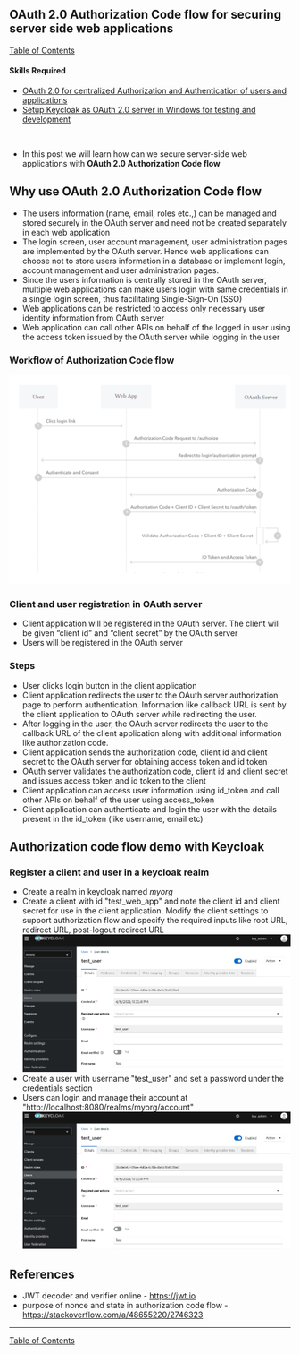 ## OAuth 2.0 Authorization Code flow for securing server side web applications

[Table of Contents](https://nagasudhir.blogspot.com/2020/04/taming-python-table-of-contents.html)

#### Skills Required
-   [OAuth 2.0 for centralized Authorization and Authentication of users and applications](https://nagasudhir.blogspot.com/2023/03/oauth-20-for-centralized-authorization.html)
- [Setup Keycloak as OAuth 2.0 server in Windows for testing and development](https://nagasudhir.blogspot.com/2023/04/setup-keycloak-as-oauth-20-server-in.html)

<br>

* In this post we will learn how can we secure server-side web applications with **OAuth 2.0 Authorization Code flow**

## Why use OAuth 2.0 Authorization Code flow
* The users information (name, email, roles etc.,) can be managed and stored securely in the OAuth server and need not be created separately in each web application
* The login screen, user account management, user administration pages are implemented by the OAuth server. Hence web applications can choose not to store users information in a database or implement login, account management and user administration pages.
* Since the users information is centrally stored in the OAuth server, multiple web applications can make users login with same credentials in a single login screen, thus facilitating Single-Sign-On (SSO)
* Web applications can be restricted to access only necessary user identity information from OAuth server
* Web application can call other APIs on behalf of the logged in user using the access token issued by the OAuth server while logging in the user

### Workflow of Authorization Code flow

![Oauth%20Authorize%20Code%20flow.png](https://github.com/nagasudhirpulla/taming_python/raw/master/blog/skills/assets/img/Oauth%20Authorize%20Code%20flow.png)
### Client and user registration in OAuth server
- Client application will be registered in the OAuth server. The client will be given “client id” and “client secret” by the OAuth server
- Users will be registered in the OAuth server

### Steps
- User clicks login button in the client application
- Client application redirects the user to the OAuth server authorization page to perform authentication. Information like callback URL is sent by the client application to OAuth server while redirecting the user.
- After logging in the user, the OAuth server redirects the user to the callback URL of the client application along with additional information like authorization code.
- Client application sends the authorization code, client id and client secret to the OAuth server for obtaining access token and id token
- OAuth server validates the authorization code, client id and client secret and issues access token and id token to the client
- Client application can access user information using id_token and call other APIs on behalf of the user using access_token
- Client application can authenticate and login the user with the details present in the id_token (like username, email etc) 

## Authorization code flow demo with Keycloak

### Register a client and user in a keycloak realm
* Create a realm in keycloak named *myorg*
* Create a client with id "test_web_app" and note the client id and client secret for use in the client application. Modify the client settings to support authorization flow and specify the required inputs like root URL, redirect URL, post-logout redirect URL
![keycloak_user_admin_page.png](https://github.com/nagasudhirpulla/taming_python/raw/master/blog/skills/assets/img/keycloak_user_admin_page.png)
* Create a user with username "test_user" and set a password under the credentials section
* Users can login and manage their account at "http://localhost:8080/realms/myorg/account"
![keycloak_user_admin_page.png](https://github.com/nagasudhirpulla/taming_python/raw/master/blog/skills/assets/img/keycloak_user_admin_page.png)

## References
- JWT decoder and verifier online - https://jwt.io
- purpose of nonce and state in authorization code flow - https://stackoverflow.com/a/48655220/2746323


<hr/>

[Table of Contents](https://nagasudhir.blogspot.com/2020/04/taming-python-table-of-contents.html)


<!--stackedit_data:
eyJoaXN0b3J5IjpbLTMxNTg3ODkyNSwtNDY3ODMwMDA5LDI0MT
c1NTI3NCwtMzI4OTc5NDk0LDk5Njc4NzcyNSwyMTk2MDg2MDIs
MTA5MzE4NDYxNiwtMTAzMTI0OTQwMCwtMzY5Mjc3OTEzLC0zNz
UwMjYwMzUsLTEzMTQ2MzgzMyw5NjU2MTM1MDAsMTg1MDA3Mzkz
MiwtMTk3NjAyNjU0OV19
-->